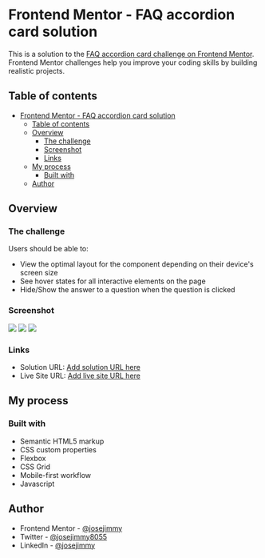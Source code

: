 # Frontend Mentor - FAQ accordion card solution

This is a solution to the [FAQ accordion card challenge on Frontend Mentor](https://www.frontendmentor.io/challenges/faq-accordion-card-XlyjD0Oam). Frontend Mentor challenges help you improve your coding skills by building realistic projects. 

## Table of contents

- [Frontend Mentor - FAQ accordion card solution](#frontend-mentor---faq-accordion-card-solution)
  - [Table of contents](#table-of-contents)
  - [Overview](#overview)
    - [The challenge](#the-challenge)
    - [Screenshot](#screenshot)
    - [Links](#links)
  - [My process](#my-process)
    - [Built with](#built-with)
  - [Author](#author)

## Overview

### The challenge

Users should be able to:

- View the optimal layout for the component depending on their device's screen size
- See hover states for all interactive elements on the page
- Hide/Show the answer to a question when the question is clicked

### Screenshot

![](https://github.com/jose-jimmy/Images-in-readme/assets/88069006/5b97c98b-b1d6-43ba-aa07-2b308fecce96)
![](https://github.com/jose-jimmy/Images-in-readme/assets/88069006/f7880a9b-2b13-4514-9c1d-c5520bfdb7c9)
![](https://github.com/jose-jimmy/Images-in-readme/assets/88069006/50098a3a-2376-40b8-89b0-4e4af961c88b)


### Links

- Solution URL: [Add solution URL here](https://github.com/jose-jimmy/FAQ-Accordion-Card)
- Live Site URL: [Add live site URL here](https://your-live-site-url.com)

## My process

### Built with

- Semantic HTML5 markup
- CSS custom properties
- Flexbox
- CSS Grid
- Mobile-first workflow
- Javascript

## Author

- Frontend Mentor - [@josejimmy](https://www.frontendmentor.io/profile/jose-jimmy)
- Twitter - [@josejimmy8055](https://twitter.com/josejimmy8055)
- LinkedIn - [@josejimmy](https://www.linkedin.com/in/jose-jimmy//)

